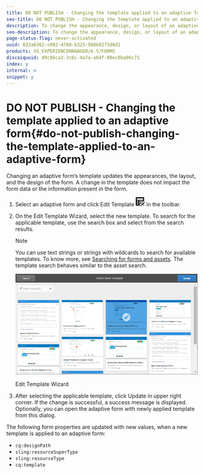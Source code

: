 ```yaml
---
title: DO NOT PUBLISH - Changing the template applied to an adaptive form
seo-title: DO NOT PUBLISH - Changing the template applied to an adaptive form
description: To change the appearance, design, or layout of an adaptive form, you can change the template applied to it without impacting the form contents.
seo-description: To change the appearance, design, or layout of an adaptive form, you can change the template applied to it without impacting the form contents.
page-status-flag: never-activated
uuid: 032a6362-c082-4768-b325-9b8b0275d8d1
products: SG_EXPERIENCEMANAGER/6.5/FORMS
discoiquuid: d9c8bca3-3c6c-4a7a-a64f-80ec0ba06c71
index: y
internal: n
snippet: y
---
```


# DO NOT PUBLISH - Changing the template applied to an adaptive form{#do-not-publish-changing-the-template-applied-to-an-adaptive-form}

<!--
Comment Type: remark
Last Modified By: (vishgupt)
Last Modified Date: 2017-11-30T06:06:45.437-0500
<p>This feature is removed from 6.2. Hence, pulling it down and removing references from other articles.</p>
-->

<!--
Comment Type: remark
Last Modified By: (asgupta)
Last Modified Date: 2017-11-30T06:06:45.451-0500
<p>Link to the template creation article and other relevant customization articles, ones those are available.</p>
<p>http://chl-author.corp.adobe.com/content/help/en/aem-forms/6/custom-adaptive-forms-templates.html<br /> </p>
-->

Changing an adaptive form’s template updates the appearances, the layout, and the design of the form. A change in the template does not impact the form data or the information present in the form.

1. Select an adaptive form and click Edit Template ![](assets/aem6forms_tableedit.png) in the toolbar.
1. On the Edit Template Wizard, select the new template. To search for the applicable template, use the search box and select from the search results.

   >[!NOTE]
   >
   >You can use text strings or strings with wildcards to search for available templates. To know more, see [Searching for forms and assets](../../../forms/using/searching-forms-or-assets.md). The template search behaves similar to the asset search.

   ![Edit Template Wizard](assets/apply_new_template.png)

   Edit Template Wizard

1. After selecting the applicable template, click Update in upper right corner. If the change is successful, a success message is displayed. Optionally, you can open the adaptive form with newly applied template from this dialog.

The following form properties are updated with new values, when a new template is applied to an adaptive form:

* `cq:designPath`
* `sling:resourceSuperType`
* `sling:resourceType`
* `cq:template`

<!--
<related-links>
<a href="../../../forms/using/introduction-aem-forms.md" target="_blank">Introduction to adaptive forms</a>
<a href="../../../forms/using/creating-adaptive-form.md" target="_blank">Creating an adaptive form</a>
</related-links>
-->

